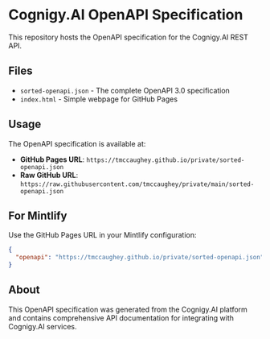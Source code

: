 # Cognigy.AI OpenAPI Specification

This repository hosts the OpenAPI specification for the Cognigy.AI REST API.

## Files

- `sorted-openapi.json` - The complete OpenAPI 3.0 specification
- `index.html` - Simple webpage for GitHub Pages

## Usage

The OpenAPI specification is available at:
- **GitHub Pages URL**: `https://tmccaughey.github.io/private/sorted-openapi.json`
- **Raw GitHub URL**: `https://raw.githubusercontent.com/tmccaughey/private/main/sorted-openapi.json`

## For Mintlify

Use the GitHub Pages URL in your Mintlify configuration:

```json
{
  "openapi": "https://tmccaughey.github.io/private/sorted-openapi.json"
}
```

## About

This OpenAPI specification was generated from the Cognigy.AI platform and contains comprehensive API documentation for integrating with Cognigy.AI services.
